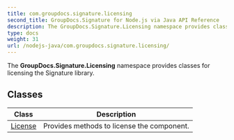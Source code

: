 ```yaml
---
title: com.groupdocs.signature.licensing
second_title: GroupDocs.Signature for Node.js via Java API Reference
description: The GroupDocs.Signature.Licensing namespace provides classes for licensing the Signature library.
type: docs
weight: 31
url: /nodejs-java/com.groupdocs.signature.licensing/
---
```


The **GroupDocs.Signature.Licensing** namespace provides classes for licensing the Signature library.


## Classes

| Class | Description |
| --- | --- |
| [License](../com.groupdocs.signature.licensing/license) | Provides methods to license the component. |
